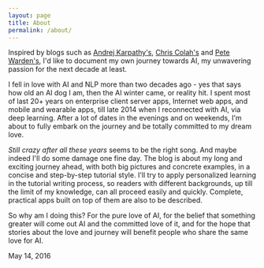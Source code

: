 ```yaml
---
layout: page
title: About
permalink: /about/
---
```


Inspired by blogs such as [Andrej Karpathy's](http://karpathy.github.io/), [Chris Colah's](http://colah.github.io/) and [Pete Warden's](http://petewarden.com/), I'd like to document my own journey towards AI, my unwavering passion for the next decade at least.

I fell in love with AI and NLP more than two decades ago - yes that says how old an AI dog I am, then the AI winter came, or reality hit. I spent most of last 20+ years on enterprise client server apps, Internet web apps, and mobile and wearable apps, till late 2014 when I reconnected with AI, via deep learning. After a lot of dates in the evenings and on weekends, I'm about to fully embark on the journey and be totally committed to my dream love.

*Still crazy after all these years* seems to be the right song. And maybe indeed I'll do some damage one fine day. The blog is about my long and exciting journey ahead, with both big pictures and concrete examples, in a concise and step-by-step tutorial style. I'll try to apply personalized learning in the tutorial writing process, so readers with different backgrounds, up till the limit of my knowledge, can all proceed easily and quickly. Complete, practical apps built on top of them are also to be described.

So why am I doing this? For the pure love of AI, for the belief that something greater will come out AI and the committed love of it, and for the hope that stories about the love and journey will benefit people who share the same love for AI.

May 14, 2016

